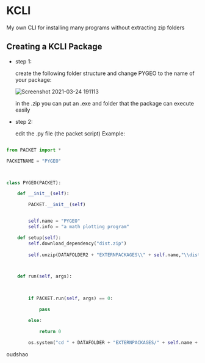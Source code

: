 # KCLI
My own CLI for installing many programs without extracting zip folders

## Creating a KCLI Package

- step 1:

    create the following folder structure and change PYGEO to the name of your package:
   
    ![Screenshot 2021-03-24 191113](https://user-images.githubusercontent.com/68354546/112466782-84418880-8d66-11eb-8b3a-6e176e984a3e.png)

    in the .zip you can put an .exe and folder that the package can execute easily

- step 2:

    edit the .py file (the packet script)
    Example:

```python

from PACKET import *

PACKETNAME = "PYGEO"



class PYGEO(PACKET):

    def __init__(self):

        PACKET.__init__(self)


        self.name = "PYGEO"
        self.info = "a math plotting program"

    def setup(self):
        self.download_dependency("dist.zip")
        
        self.unzip(DATAFOLDER2 + "EXTERNPACKAGES\\" + self.name,"\\dist.zip")



    def run(self, args):

        

        if PACKET.run(self, args) == 0:

            pass

        else:

            return 0

        os.system("cd " + DATAFOLDER + "EXTERNPACKAGES/" + self.name + "/ & main.exe")
 ```
 oudshao
